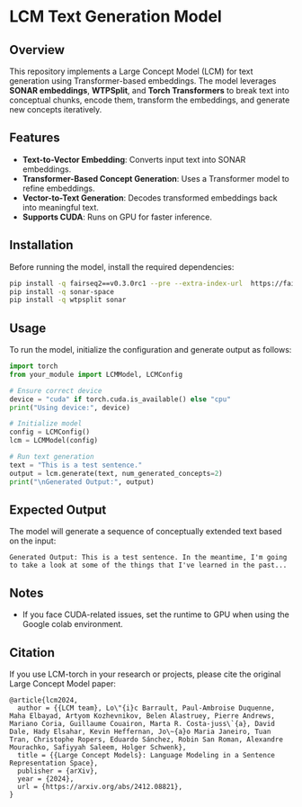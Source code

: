 # LCM Text Generation Model

## Overview
This repository implements a Large Concept Model (LCM) for text generation using Transformer-based embeddings. The model leverages **SONAR embeddings**, **WTPSplit**, and **Torch Transformers** to break text into conceptual chunks, encode them, transform the embeddings, and generate new concepts iteratively.

## Features
- **Text-to-Vector Embedding**: Converts input text into SONAR embeddings.
- **Transformer-Based Concept Generation**: Uses a Transformer model to refine embeddings.
- **Vector-to-Text Generation**: Decodes transformed embeddings back into meaningful text.
- **Supports CUDA**: Runs on GPU for faster inference.

## Installation
Before running the model, install the required dependencies:

```sh
pip install -q fairseq2==v0.3.0rc1 --pre --extra-index-url  https://fair.pkg.atmeta.com/fairseq2/whl/rc/pt2.5.1/cu124 --upgrade
pip install -q sonar-space
pip install -q wtpsplit sonar
```

## Usage
To run the model, initialize the configuration and generate output as follows:

```python
import torch
from your_module import LCMModel, LCMConfig

# Ensure correct device
device = "cuda" if torch.cuda.is_available() else "cpu"
print("Using device:", device)

# Initialize model
config = LCMConfig()
lcm = LCMModel(config)

# Run text generation
text = "This is a test sentence."
output = lcm.generate(text, num_generated_concepts=2)
print("\nGenerated Output:", output)
```

## Expected Output
The model will generate a sequence of conceptually extended text based on the input:

```
Generated Output: This is a test sentence. In the meantime, I'm going to take a look at some of the things that I've learned in the past...
```

## Notes
- If you face CUDA-related issues, set the runtime to GPU when using the Google colab environment.

## Citation
If you use LCM-torch in your research or projects, please cite the original Large Concept Model paper:
```
@article{lcm2024,
  author = {{LCM team}, Lo\"{i}c Barrault, Paul-Ambroise Duquenne, Maha Elbayad, Artyom Kozhevnikov, Belen Alastruey, Pierre Andrews, Mariano Coria, Guillaume Couairon, Marta R. Costa-juss\`{a}, David Dale, Hady Elsahar, Kevin Heffernan, Jo\~{a}o Maria Janeiro, Tuan Tran, Christophe Ropers, Eduardo Sánchez, Robin San Roman, Alexandre Mourachko, Safiyyah Saleem, Holger Schwenk},
  title = {{Large Concept Models}: Language Modeling in a Sentence Representation Space},
  publisher = {arXiv},
  year = {2024},
  url = {https://arxiv.org/abs/2412.08821},
}
```
